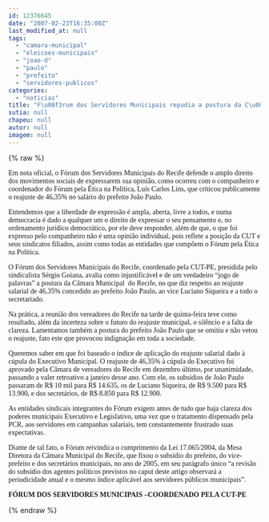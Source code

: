 ```yaml
---
id: 12376645
date: "2007-02-23T16:35:00Z"
last_modified_at: null
tags:
  - "camara-municipal"
  - "eleicoes-municipais"
  - "joao-d"
  - "paulo"
  - "prefeito"
  - "servidores-publicos"
categories:
  - "noticias"
title: "F\u00f3rum dos Servidores Municipais repudia a postura da C\u00e2mara Municipal  e do prefeito Jo\u00e3o Paulo"
sutia: null
chapeu: null
autor: null
imagem: null
---
```

{% raw %}
<p><P><FONT face=Verdana>Em nota oficial, o Fórum dos Servidores Municipais do Recife defende o amplo direito dos movimentos sociais de expressarem sua opinião, como ocorreu com o companheiro e coordenador do Fórum pela Ética na Política, Luís Carlos Lins, que criticou publicamente o reajuste de 46,35% no salário do prefeito João Paulo. </FONT></P></p>
<p><P><FONT face=Verdana>Entendemos que a liberdade de expressão é ampla, aberta, livre a todos, e numa democracia é dado a qualquer um o direito de expressar o seu pensamento e, no ordenamento jurídico democrático, por ele deve responder, além de que, o que foi expresso pelo companheiro não é uma opinião individual, pois reflete a posição da CUT e seus sindicatos filiados, assim como todas as entidades que compõem o Fórum pela Ética na Política.</FONT></P></p>
<p><P><FONT face=Verdana>O Fórum dos Servidores Municipais do Recife, coordenado pela CUT-PE, presidida pelo sindicalista Sérgio Goiana, avalia como injustificável e de um verdadeiro “jogo de palavras” a postura da Câmara Municipal&nbsp; do Recife, no que diz respeito ao reajuste salarial de 46,35% concedido ao prefeito João Paulo, ao vice Luciano Siqueira e a todo o secretariado.</FONT></P></p>
<p><P><FONT face=Verdana>Na prática, a reunião dos vereadores do Recife na tarde de quinta-feira teve como resultado, além da incerteza sobre o futuro do reajuste municipal, o silêncio e a falta de clareza. Lamentamos também a postura do prefeito João Paulo que se omitiu e não vetou o reajuste, fato este que provocou indignação em toda a sociedade.&nbsp; </FONT></P></p>
<p><P><FONT face=Verdana>Queremos saber em que foi baseado o índice de aplicação do reajuste salarial dado à cúpula do Executivo Municipal. O reajuste de 46,35% à cúpula do Executivo foi aprovado pela Câmara de vereadores do Recife em dezembro último, por unanimidade, passando a valer retroativo a janeiro desse ano. Com ele, os subsídios de João Paulo passaram de R$ 10 mil para R$ 14.635, os de Luciano Siqueira, de R$ 9.500 para R$ 13.900, e dos secretários, de R$ 8.850 para R$ 12.900.</FONT></P></p>
<p><P><FONT face=Verdana>As entidades sindicais integrantes do Fórum exigem antes de tudo que haja clareza dos poderes municipais Executivo e Legislativo, uma vez que o tratamento dispensado pela PCR, aos servidores em campanhas salariais, tem constantemente frustrado suas expectativas. </FONT></P></p>
<p><P><FONT face=Verdana>Diante de tal fato, o Fórum reivindica o cumprimento da Lei 17.065/2004, da Mesa Diretora da Câmara Municipal do Recife, que fixou o subsídio do prefeito, do vice-prefeito e dos secretários municipais, no ano de 2005, em seu parágrafo único “a revisão do subsídio dos agentes políticos previstos no caput deste artigo observará a periodicidade anual e o mesmo índice aplicável aos servidores públicos municipais”.</FONT></P></p>
<p><P><FONT face=Verdana><STRONG>FÓRUM DOS SERVIDORES MUNICIPAIS –COORDENADO PELA CUT-PE<BR></STRONG></FONT></P> </p>
{% endraw %}